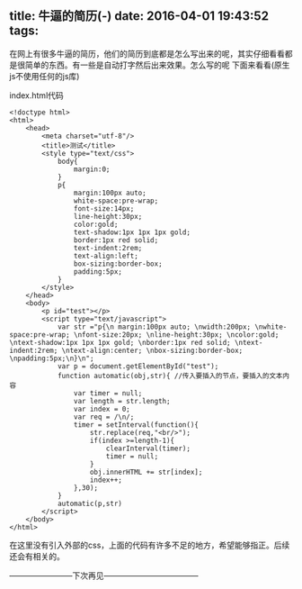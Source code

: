 title: 牛逼的简历(-)
date: 2016-04-01 19:43:52
tags:
---
在网上有很多牛逼的简历，他们的简历到底都是怎么写出来的呢，其实仔细看看都是很简单的东西。有一些是自动打字然后出来效果。怎么写的呢 下面来看看(原生js不使用任何的js库)

<!--more-->


index.html代码

	<!doctype html>
	<html>
		<head>
			<meta charset="utf-8"/>
			<title>测试</title>
			<style type="text/css">
				body{
					margin:0;
				}
				p{
					margin:100px auto;
					white-space:pre-wrap;
					font-size:14px;
					line-height:30px;
					color:gold;
					text-shadow:1px 1px 1px gold;
					border:1px red solid;
					text-indent:2rem;
					text-align:left;
					box-sizing:border-box;
					padding:5px;
				}
			</style>
		</head>
		<body>
			<p id="test"></p>
			<script type="text/javascript">
				var str ="p{\n margin:100px auto; \nwidth:200px; \nwhite-space:pre-wrap; \nfont-size:20px; \nline-height:30px; \ncolor:gold; \ntext-shadow:1px 1px 1px gold; \nborder:1px red solid; \ntext-indent:2rem; \ntext-align:center; \nbox-sizing:border-box; \npadding:5px;\n}\n";
				var p = document.getElementById("test");
				function automatic(obj,str){ //传入要插入的节点，要插入的文本内容
					var timer = null;
					var length = str.length;
					var index = 0;
					var req = /\n/;
					timer = setInterval(function(){
						str.replace(req,"<br/>");
						if(index >=length-1){
							clearInterval(timer);
							timer = null;
						}
						obj.innerHTML += str[index];
						index++;
					},30);
				}
				automatic(p,str)
			</script>
		</body>
	</html>
	
	
在这里没有引入外部的css，上面的代码有许多不足的地方，希望能够指正。后续还会有相关的。


————————下次再见————————————